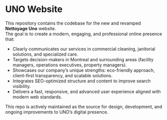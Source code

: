 # UNO Website

This repository contains the codebase for the new and revamped **Nettoyage Uno** website.  
The goal is to create a modern, engaging, and professional online presence that:

- Clearly communicates our services in commercial cleaning, janitorial solutions, and specialized care.  
- Targets decision-makers in Montreal and surrounding areas (facility managers, operations executives, property managers).  
- Showcases our company’s unique strengths: eco-friendly approach, client-first transparency, and scalable solutions.  
- Integrates SEO-optimized structure and content to improve search visibility.  
- Delivers a fast, responsive, and advanced user experience aligned with modern web standards.

This repo is actively maintained as the source for design, development, and ongoing improvements to UNO’s digital presence.
